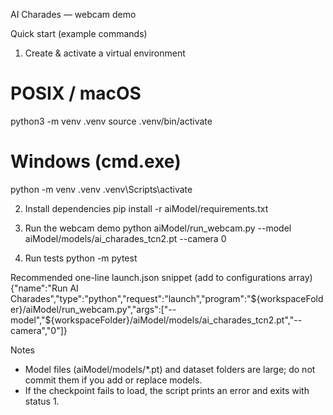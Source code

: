 AI Charades — webcam demo

Quick start (example commands)

1) Create & activate a virtual environment
# POSIX / macOS
python3 -m venv .venv
source .venv/bin/activate

# Windows (cmd.exe)
python -m venv .venv
.venv\Scripts\activate

2) Install dependencies
pip install -r aiModel/requirements.txt

3) Run the webcam demo
python aiModel/run_webcam.py --model aiModel/models/ai_charades_tcn2.pt --camera 0

4) Run tests
python -m pytest

Recommended one-line launch.json snippet (add to configurations array)
{"name":"Run AI Charades","type":"python","request":"launch","program":"${workspaceFolder}/aiModel/run_webcam.py","args":["--model","${workspaceFolder}/aiModel/models/ai_charades_tcn2.pt","--camera","0"]}

Notes
- Model files (aiModel/models/*.pt) and dataset folders are large; do not commit them if you add or replace models.
- If the checkpoint fails to load, the script prints an error and exits with status 1.